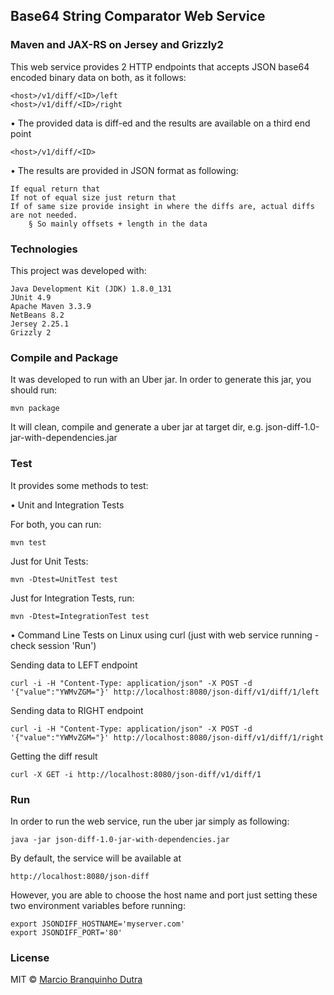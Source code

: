 ## Base64 String Comparator Web Service
### Maven and JAX-RS on Jersey and Grizzly2

This web service provides 2 HTTP endpoints that accepts JSON base64 encoded binary data on both, as it follows:

    <host>/v1/diff/<ID>/left
    <host>/v1/diff/<ID>/right

• The provided data is diff-ed and the results are available on a third end point

    <host>/v1/diff/<ID>

• The results are provided in JSON format as following:

    If equal return that
    If not of equal size just return that
    If of same size provide insight in where the diffs are, actual diffs are not needed.
        § So mainly offsets + length in the data

### Technologies

This project was developed with:

    Java Development Kit (JDK) 1.8.0_131
    JUnit 4.9
    Apache Maven 3.3.9
    NetBeans 8.2
    Jersey 2.25.1
    Grizzly 2   
    

### Compile and Package

It was developed to run with an Uber jar.
In order to generate this jar, you should run:

    mvn package

It will clean, compile and generate a uber jar at target dir, e.g. json-diff-1.0-jar-with-dependencies.jar

### Test

It provides some methods to test:

• Unit and Integration Tests

For both, you can run:

    mvn test

Just for Unit Tests:

    mvn -Dtest=UnitTest test

Just for Integration Tests, run:

    mvn -Dtest=IntegrationTest test

• Command Line Tests on Linux using curl (just with web service running - check session 'Run')

Sending data to LEFT endpoint

    curl -i -H "Content-Type: application/json" -X POST -d '{"value":"YWMvZGM="}' http://localhost:8080/json-diff/v1/diff/1/left

Sending data to RIGHT endpoint

    curl -i -H "Content-Type: application/json" -X POST -d '{"value":"YWMvZGM="}' http://localhost:8080/json-diff/v1/diff/1/right

Getting the diff result

    curl -X GET -i http://localhost:8080/json-diff/v1/diff/1

### Run

In order to run the web service, run the uber jar simply as following:

    java -jar json-diff-1.0-jar-with-dependencies.jar

By default, the service will be available at 

    http://localhost:8080/json-diff

However, you are able to choose the host name and port just setting these two environment variables before running:

    export JSONDIFF_HOSTNAME='myserver.com'
    export JSONDIFF_PORT='80'



### License

MIT © [Marcio Branquinho Dutra](https://github.com/dutramb)
